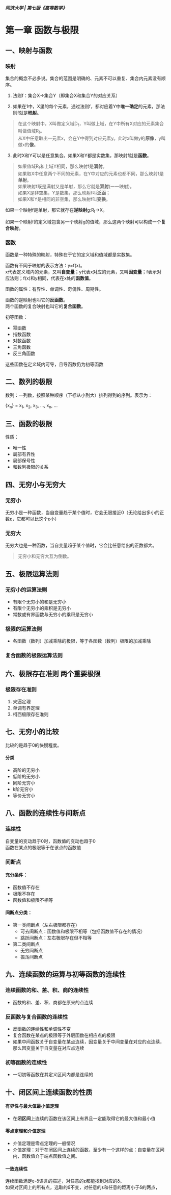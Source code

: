 ##### 同济大学 | 第七版《高等数学》

# 第一章 函数与极限

## 一、映射与函数

### 映射

集合的概念不必多说。集合的范围是明确的、元素不可以重复、集合内元素没有顺序。

1. 法则f：集合X→集合Y（即集合X和集合Y的对应关系）

2. 如果在1中，X里的每个元素，通过法则f，都对应着Y中**唯一确定**的元素，那法则f就是**映射**。
> 在这个映射中，X叫做定义域D<sub>f</sub>，Y叫做上域，在Y中所有X对应的元素集合叫做值域R<sub>f</sub>。  
> 从X中任意取出一元素x，会在Y中得到对应元素y。此时x叫做y的**原像**，y叫做x的**像**。
3. 此时X和Y可以是任意集合。如果X和Y都是实数集，那映射f就是**函数**。
> 如果值域R<sub>f</sub>和上域Y相同，那么映射f是**满射**。  
> 如果取X中任意两个不同的元素，在Y中对应的元素也都不同，那么映射f是**单射**。  
> 如果映射f既是满射又是单射，那么它就是**双射**(一一映射)。  
> 如果X是非空集，Y是数集，那么映射f叫**泛函**；  
> 如果X和Y是相同的非空集，那么映射f叫**变换**。

如果一个映射f是单射，那它就存在**逆映射**g:R<sub>f</sub>→X。

如果一个映射f的定义域包含另一个映射g的值域，那么这两个映射可以构成一个**复合映射**。

### 函数

函数是一种特殊的映射，特殊在于它的定义域和值域都是实数集。

函数有不同于映射的表示方法：y=f(x)。  
x代表定义域内的元素，又叫**自变量**；y代表x对应的元素，又叫**因变量**；f表示对应法则；f(x)和y相同，代表在x处的**函数值**。

函数的属性：有界性、单调性、奇偶性、周期性。

函数的逆映射也叫它的**反函数**。  
两个函数的复合映射也叫它的**复合函数**。

初等函数：

- 幂函数
- 指数函数
- 对数函数
- 三角函数
- 反三角函数

这些函数在定义域内可导，且导函数仍为初等函数

## 二、数列的极限

数列：一列数，按照某种顺序（下标从小到大）排列得到的序列。表示为：

{x<sub>n</sub>} = x<sub>1</sub>, x<sub>2</sub>, x<sub>3</sub>, ..., x<sub>n</sub>, ...

## 三、函数的极限

性质：

- 唯一性
- 局部有界性
- 局部保号性
- 和数列极限的关系

## 四、无穷小与无穷大

### 无穷小

无穷小是一种函数，当自变量趋于某个值时，它会无限接近0（无论给出多小的正数ε，它都可以比这个ε小）

### 无穷大

无穷大也是一种函数，当自变量趋于某个值时，它会比任意给出的正数都大。

> 无穷小和无穷大互为倒数。

## 五、极限运算法则

### 无穷小的运算法则

- 有限个无穷小的和是无穷小
- 有限个无穷小的乘积是无穷小
- 常数或有界函数与无穷小的乘积是无穷小

### 极限的运算法则

- 各函数（数列）加减乘除的极限，等于各函数（数列）极限的加减乘除

### 复合函数的极限运算法则



## 六、极限存在准则 两个重要极限

### 极限存在准则

1. 夹逼定理
2. 单调有界定理
3. 柯西极限存在准则

## 七、无穷小的比较

比较的是趋于0的快慢程度。

#### 分类

- 高阶的无穷小
- 低阶的无穷小
- 同阶无穷小
- k阶无穷小
- 等价无穷小

## 八、函数的连续性与间断点

### 连续性

自变量的变动趋于0时，函数值的变动也趋于0  
函数在某点的极限等于在该点的函数值

### 间断点

#### 充分条件：  

- 函数值不存在
- 极限不存在
- 函数值和极限不相等

#### 间断点分类：

- 第一类间断点（左右极限都存在）
    - 可去间断点：函数值和极限不相等（包括函数值不存在的情况）
    - 跳跃间断点：左右极限存在但不相等
- 第二类间断点
    - 无穷间断点
    - 振荡间断点

## 九、连续函数的运算与初等函数的连续性

### 连续函数的和、差、积、商的连续性

- 函数的和、差、积、商都在原来的点连续

### 反函数与复合函数的连续性

- 反函数的连续性和单调性不变
- 复合函数在某点的极限等于外层函数在相应点的极限
- 如果中间函数关于自变量在某点连续，因变量关于中间变量在对应的点连续，那么因变量关于自变量在对应点连续

### 初等函数的连续性

- 一切初等函数在其定义区间内都是连续的

## 十、闭区间上连续函数的性质

#### 有界性与最大值最小值定理

- 在**闭区间**上连续的函数在该区间上有界且一定能取得它的最大值和最小值

#### 零点定理和介值定理

- 介值定理是零点定理的一般情况
- 介值定理：对于在闭区间上连续的函数，至少有一个这样的点：自变量在区间内，函数值介于端点函数值之间。

#### 一致连续性

连续函数满足ε-δ语言的描述，对任意的ε都能找到对应的δ。  
如果对区间上的所有点，选取的δ不变，对任意的ε和任意的距离小于δ的两点， 
